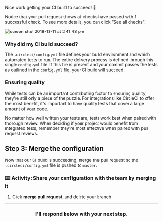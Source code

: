 Nice work getting your CI build to succeed! :tada:

Notice that your pull request shows all checks have passed with 1 successful check. To see more details, you can click "See all checks".

![screen shot 2018-12-11 at 2 41 48 pm](https://user-images.githubusercontent.com/6351798/49832098-eec78980-fd52-11e8-9092-fb5fa903b793.png)

### Why did my CI build succeed?

The `.circleci/config.yml` file defines your build environment and which automated tests to run. The entire delivery process is defined through this single `config.yml` file. If this file is present and your commit passes the tests as outlined in the `config.yml` file, your CI build will succeed.

### Ensuring quality

While tests can be an important contributing factor to ensuring quality, they're still only a piece of the puzzle. For integrations like CircleCI to offer the most benefit, it's important to have quality tests that cover a large amount of your code.

No matter how well written your tests are, tests work best when paired with thorough review. When deciding if your project would benefit from integrated tests, remember they're most effective when paired with pull request reviews. 

## Step 3: Merge the configuration

Now that our CI build is succeeding, merge this pull request so the `.circleci/config.yml` file is pushed to `master`.

### :keyboard: Activity: Share your configuration with the team by merging it

1. Click **merge pull request**, and delete your branch

<hr>
<h3 align="center">I'll respond below with your next step.</h3>
